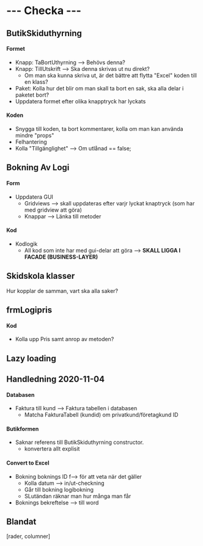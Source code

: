 # --- Checka ---
## ButikSkiduthyrning
#### Formet
- Knapp: TaBortUthyrning --> Behövs denna?
- Knapp: TillUtskrift --> Ska denna skrivas ut nu direkt?
	- Om man ska kunna skriva ut, är det bättre att flytta "Excel" koden till en klass?
- Paket: Kolla hur det blir om man skall ta bort en sak, ska alla delar i paketet bort?
- Uppdatera formet efter olika knapptryck har lyckats

#### Koden
- Snygga till koden, ta bort kommentarer, kolla om man kan använda mindre "props" 
- Felhantering 
- Kolla "Tillgänglighet" --> Om utlånad == false;

## Bokning Av Logi
#### Form
- Uppdatera GUI
	- Gridviews --> skall uppdateras efter varjr lyckat knaptryck (som har med gridview att göra)
	- Knappar --> Länka till metoder

#### Kod
- Kodlogik
	- All kod som inte har med gui-delar att göra --> **SKALL LIGGA I FACADE (BUSINESS-LAYER)** 


## Skidskola klasser
Hur kopplar de samman, vart ska alla saker?

## frmLogipris
#### Kod
- Kolla upp Pris samt anrop av metoden?

## Lazy loading


## Handledning 2020-11-04
#### Databasen
- Faktura till kund --> Faktura tabellen i databasen
	- Matcha FakturaTabell (kundid) om privatkund/företagkund ID

#### Butikformen
- Saknar referens till ButikSkiduthyrning constructor.
	- konvertera allt explisit
	
#### Convert to Excel
- Bokning boknings ID f--> för att veta när det gäller
	- Kolla datum --> in/ut-checkning
	- Går till bokning logibokning
	- SLutändan räknar man hur många man får
- Boknings bekreftelse --> till word

## Blandat
[rader, columner]
